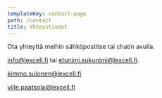 ```yaml
---
templateKey: contact-page
path: /contact
title: Yhteystiedot
---
```

Ota yhteyttä meihin sähköpostitse tai chatin avulla.

<a href="mailto:info@lexcell.fi" class="email-link">info@lexcell.fi</a> tai etunimi.sukunimi@lexcell.fi.

<a href="mailto:kimmo.sulonen@lexcell.fi" class="email-link">kimmo.sulonen@lexcell.fi</a>

<a href="mailto:ville.paatsola@lexcell.fi" class="email-link">ville.paatsola@lexcell.fi</a>